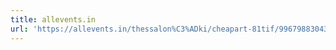 ```yaml
---
title: allevents.in
url: 'https://allevents.in/thessalon%C3%ADki/cheapart-81tif/996798830439428'
---
```



